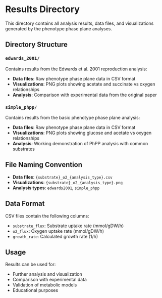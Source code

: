 # Results Directory

This directory contains all analysis results, data files, and visualizations generated by the phenotype phase plane analyses.

## Directory Structure

### `edwards_2001/`
Contains results from the Edwards et al. 2001 reproduction analysis:
- **Data files**: Raw phenotype phase plane data in CSV format
- **Visualizations**: PNG plots showing acetate and succinate vs oxygen relationships
- **Analysis**: Comparison with experimental data from the original paper

### `simple_phpp/`
Contains results from the basic phenotype phase plane analysis:
- **Data files**: Raw phenotype phase plane data in CSV format  
- **Visualizations**: PNG plots showing glucose and acetate vs oxygen relationships
- **Analysis**: Working demonstration of PhPP analysis with common substrates

## File Naming Convention

- **Data files**: `{substrate}_o2_{analysis_type}.csv`
- **Visualizations**: `{substrate}_o2_{analysis_type}.png`
- **Analysis types**: `edwards2001`, `simple_phpp`

## Data Format

CSV files contain the following columns:
- `substrate_flux`: Substrate uptake rate (mmol/gDW/h)
- `o2_flux`: Oxygen uptake rate (mmol/gDW/h)  
- `growth_rate`: Calculated growth rate (1/h)

## Usage

Results can be used for:
- Further analysis and visualization
- Comparison with experimental data
- Validation of metabolic models
- Educational purposes 